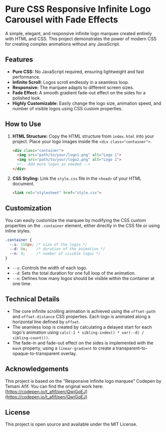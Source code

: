 # Pure CSS Responsive Infinite Logo Carousel with Fade Effects

A simple, elegant, and responsive infinite logo marquee created entirely with HTML and CSS. This project demonstrates the power of modern CSS for creating complex animations without any JavaScript.

## Features

- **Pure CSS:** No JavaScript required, ensuring lightweight and fast performance.
- **Infinite Scroll:** Logos scroll endlessly in a seamless loop.
- **Responsive:** The marquee adapts to different screen sizes.
- **Fade Effect:** A smooth gradient fade-out effect on the sides for a polished look.
- **Highly Customizable:** Easily change the logo size, animation speed, and number of visible logos using CSS custom properties.

## How to Use

1.  **HTML Structure:** Copy the HTML structure from `index.html` into your project. Place your logo images inside the `<div class="container">`.

    ```html
    <div class="container">
      <img src="path/to/your/logo1.png" alt="Logo 1">
      <img src="path/to/your/logo2.png" alt="Logo 2">
      <!-- Add more logos as needed -->
    </div>
    ```

2.  **CSS Styling:** Link the `style.css` file in the `<head>` of your HTML document.

    ```html
    <link rel="stylesheet" href="style.css">
    ```

## Customization

You can easily customize the marquee by modifying the CSS custom properties on the `.container` element, either directly in the CSS file or using inline styles.

```css
.container {
  --s: 150px; /* size of the logos */
  --d: 8s;    /* duration of the animation */
  --n: 4;     /* number of visible logos */
}
```

- `--s`: Controls the width of each logo.
- `--d`: Sets the total duration for one full loop of the animation.
- `--n`: Defines how many logos should be visible within the container at one time.

## Technical Details

- The core infinite scrolling animation is achieved using the `offset-path` and `offset-distance` CSS properties. Each logo is animated along a horizontal line defined by `offset`.
- The seamless loop is created by calculating a delayed start for each logo's animation using `calc(-1 * sibling-index() * var(--d) / sibling-count())`.
- The fade-in and fade-out effect on the sides is implemented with the `mask` property, using a `linear-gradient` to create a transparent-to-opaque-to-transparent overlay.

## Acknowledgements

This project is based on the "Responsive infinite logo marquee" Codepen by Temani Afif. You can find the original work here: [https://codepen.io/t_afif/pen/QwjGqEJ](https://codepen.io/t_afif/pen/QwjGqEJ)

## License

This project is open source and available under the MIT License.
